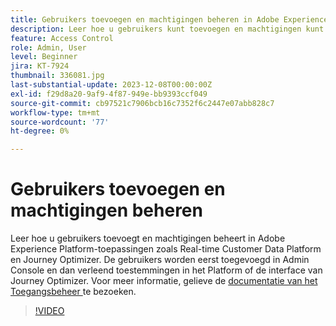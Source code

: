 ```yaml
---
title: Gebruikers toevoegen en machtigingen beheren in Adobe Experience Platform-toepassingen
description: Leer hoe u gebruikers kunt toevoegen en machtigingen kunt beheren in Adobe Experience Platform-toepassingen.
feature: Access Control
role: Admin, User
level: Beginner
jira: KT-7924
thumbnail: 336081.jpg
last-substantial-update: 2023-12-08T00:00:00Z
exl-id: f29d8a20-9af9-4f87-949e-bb9393ccf049
source-git-commit: cb97521c7906bcb16c7352f6c2447e07abb828c7
workflow-type: tm+mt
source-wordcount: '77'
ht-degree: 0%

---
```


# Gebruikers toevoegen en machtigingen beheren

Leer hoe u gebruikers toevoegt en machtigingen beheert in Adobe Experience Platform-toepassingen zoals Real-time Customer Data Platform en Journey Optimizer. De gebruikers worden eerst toegevoegd in Admin Console en dan verleend toestemmingen in het Platform of de interface van Journey Optimizer. Voor meer informatie, gelieve de [ documentatie van het Toegangsbeheer ](https://experienceleague.adobe.com/docs/experience-platform/access-control/home.html) te bezoeken.

>[!VIDEO](https://video.tv.adobe.com/v/336081?learn=on)
